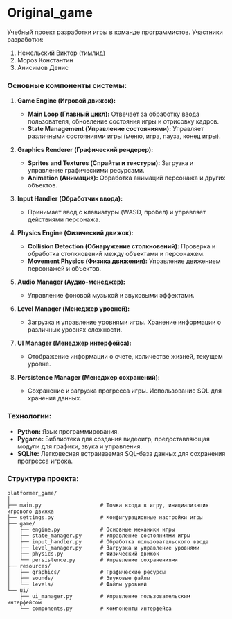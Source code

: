 # Original_game
 Учебный проект разработки игры в команде программистов.
Участники разработки:
1. Нежельский Виктор (тимлид)
2. Мороз Константин
3. Анисимов Денис



### Основные компоненты системы:

1. **Game Engine (Игровой движок):**
   - **Main Loop (Главный цикл):** Отвечает за обработку ввода пользователя, обновление состояния игры и отрисовку кадров.
   - **State Management (Управление состояниями):** Управляет различными состояниями игры (меню, игра, пауза, конец игры).

2. **Graphics Renderer (Графический рендерер):**
   - **Sprites and Textures (Спрайты и текстуры):** Загрузка и управление графическими ресурсами.
   - **Animation (Анимация):** Обработка анимаций персонажа и других объектов.

3. **Input Handler (Обработчик ввода):**
   - Принимает ввод с клавиатуры (WASD, пробел) и управляет действиями персонажа.

4. **Physics Engine (Физический движок):**
   - **Collision Detection (Обнаружение столкновений):** Проверка и обработка столкновений между объектами и персонажем.
   - **Movement Physics (Физика движения):** Управление движением персонажей и объектов.

5. **Audio Manager (Аудио-менеджер):**
   - Управление фоновой музыкой и звуковыми эффектами.

6. **Level Manager (Менеджер уровней):**
   - Загрузка и управление уровнями игры. Хранение информации о различных уровнях сложности.

7. **UI Manager (Менеджер интерфейса):**
   - Отображение информации о счете, количестве жизней, текущем уровне.

8. **Persistence Manager (Менеджер сохранений):**
   - Сохранение и загрузка прогресса игры. Использование SQL для хранения данных.

### Технологии:

- **Python:** Язык программирования.
- **Pygame:** Библиотека для создания видеоигр, предоставляющая модули для графики, звука и управления.
- **SQLite:** Легковесная встраиваемая SQL-база данных для сохранения прогресса игрока.

### Структура проекта:

```
platformer_game/
│
├── main.py                   # Точка входа в игру, инициализация игрового движка
├── settings.py               # Конфигурационные настройки игры
├── game/
│   ├── engine.py             # Основные механики игры
│   ├── state_manager.py      # Управление состояниями игры
│   ├── input_handler.py      # Обработка пользовательского ввода
│   ├── level_manager.py      # Загрузка и управление уровнями
│   ├── physics.py            # Физический движок
│   └── persistence.py        # Управление сохранениями
├── resources/
│   ├── graphics/             # Графические ресурсы
│   ├── sounds/               # Звуковые файлы
│   └── levels/               # Файлы уровней
└── ui/
    ├── ui_manager.py         # Управление пользовательским интерфейсом
    └── components.py         # Компоненты интерфейса
